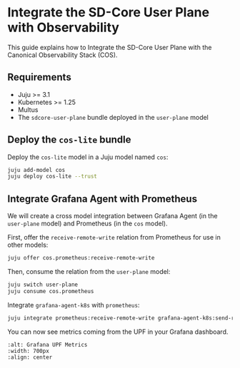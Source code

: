 # Integrate the SD-Core User Plane with Observability

This guide explains how to Integrate the SD-Core User Plane with the Canonical Observability Stack (COS).

## Requirements

- Juju >= 3.1
- Kubernetes >= 1.25
- Multus
- The `sdcore-user-plane` bundle deployed in the `user-plane` model

## Deploy the `cos-lite` bundle

Deploy the `cos-lite` model in a Juju model named `cos`:

```bash
juju add-model cos 
juju deploy cos-lite --trust
```

## Integrate Grafana Agent with Prometheus

We will create a cross model integration between Grafana Agent (in the `user-plane` model) and Prometheus (in the `cos` model).

First, offer the `receive-remote-write` relation from Prometheus for use in other models:

```bash
juju offer cos.prometheus:receive-remote-write
```

Then, consume the relation from the `user-plane` model:

```bash
juju switch user-plane
juju consume cos.prometheus
```

Integrate `grafana-agent-k8s` with `prometheus`:

```bash
juju integrate prometheus:receive-remote-write grafana-agent-k8s:send-remote-write
```

You can now see metrics coming from the UPF in your Grafana dashboard.

```{image} ../images/grafana_upf.png
:alt: Grafana UPF Metrics
:width: 700px
:align: center
```
